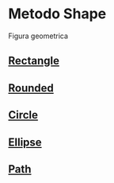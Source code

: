 # Metodo Shape

Figura geometrica 

## [Rectangle](https://github.com/ghsumiyasu/Swift/blob/main/README-SpriteShape-Rectangle-br-pt.md)
## [Rounded](https://github.com/ghsumiyasu/Swift/blob/main/README-SpriteShape-Rounded-br-pt.md)
## [Circle](https://github.com/ghsumiyasu/Swift/blob/main/README-SpriteShape-Circle-br-pt.md)
## [Ellipse](https://github.com/ghsumiyasu/Swift/blob/main/README-SpriteShape-Ellipse-br-pt.md)
## [Path](https://github.com/ghsumiyasu/Swift/blob/main/README-SpriteShape-Path-br-pt.md)